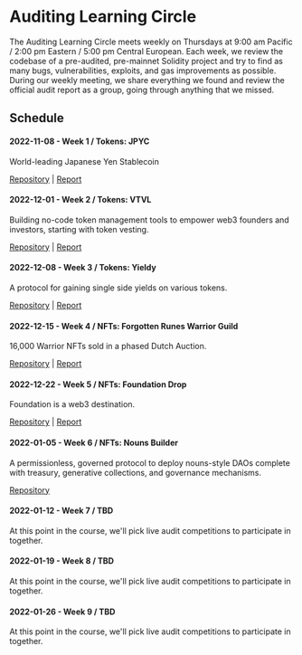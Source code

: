 # Auditing Learning Circle

The Auditing Learning Circle meets weekly on Thursdays at 9:00 am Pacific / 2:00
pm Eastern / 5:00 pm Central European. Each week, we review the codebase of
a pre-audited, pre-mainnet Solidity project and try to find as many bugs,
vulnerabilities, exploits, and gas improvements as possible. During our weekly
meeting, we share everything we found and review the official audit report as
a group, going through anything that we missed.

## Schedule

#### 2022-11-08 - Week 1 / Tokens: JPYC

World-leading Japanese Yen Stablecoin

[Repository](https://github.com/code-423n4/2022-02-jpyc) | [Report](https://code4rena.com/reports/2022-02-jpyc)

#### 2022-12-01 - Week 2 / Tokens: VTVL

Building no-code token management tools to empower web3 founders and investors, starting with token vesting.

[Repository](https://github.com/code-423n4/2022-09-vtvl) | [Report](https://code4rena.com/reports/2022-09-vtvl)

#### 2022-12-08 - Week 3 / Tokens: Yieldy

A protocol for gaining single side yields on various tokens.

[Repository](https://github.com/code-423n4/2022-06-yieldy) | [Report](https://code4rena.com/reports/2022-06-yieldy)

#### 2022-12-15 - Week 4 / NFTs: Forgotten Runes Warrior Guild

16,000 Warrior NFTs sold in a phased Dutch Auction.

[Repository](https://github.com/code-423n4/2022-05-runes) | [Report](https://code4rena.com/reports/2022-05-runes)

#### 2022-12-22 - Week 5 / NFTs: Foundation Drop

Foundation is a web3 destination.

[Repository](https://github.com/code-423n4/2022-08-foundation) | [Report](https://code4rena.com/reports/2022-08-foundation)

#### 2022-01-05 - Week 6 / NFTs: Nouns Builder

A permissionless, governed protocol to deploy nouns-style DAOs complete with treasury, generative collections, and governance mechanisms.

[Repository](https://github.com/code-423n4/2022-09-nouns-builder)

#### 2022-01-12 - Week 7 / TBD

At this point in the course, we'll pick live audit competitions to participate
in together.

#### 2022-01-19 - Week 8 / TBD

At this point in the course, we'll pick live audit competitions to participate
in together.

#### 2022-01-26 - Week 9 / TBD

At this point in the course, we'll pick live audit competitions to participate
in together.

<!--
   -#### 2022-11-02 - Week 7 / Fractional
   -
   -A collective ownership platform for NFTs on Ethereum.
   -
   -[Repository](https://github.com/code-423n4/2022-07-fractional) | [Report](https://code4rena.com/reports/2022-07-fractional)
   -
   -#### 2022-12-27 - Week 8 / DeFi: QuickSwap and StellaSwap
   -
   -A concentrated liquidity DEX with dynamic fees.
   -
   -[Repository](https://github.com/code-423n4/2022-09-quickswap)
   -
   -#### 2022-01-03 - Week 9 / Governance: FactoryDAO
   -
   -The DAO that builds DAOs.
   -
   -[Repository](https://code4rena.com/reports/2022-05-factorydao) | [Report](https://code4rena.com/reports/2022-05-factorydao)
   -
   -#### 2022-01-10 - Week 10 / Governance: NounsDAO
   -
   -A DAO-driven NFT project on Ethereum.
   -
   -[Repository](https://github.com/code-423n4/2022-08-nounsdao) | [Report](https://code4rena.com/reports/2022-08-nounsdao)
   -
   -#### 2022-01-17 - Week 11 / Governance: OlympusDAO
   -
   -Version 3 of Olympus protocol, a decentralized floating currency.
   -
   -[Repository](https://github.com/code-423n4/2022-08-olympus) | [Report](https://code4rena.com/reports/2022-08-olympus)
   -
   -#### 2022-01-24 - Week 12 / Misc: Aave Lens
   -
   -Web3 permissionless, composable & decentralized social graph
   -
   -[Repository](https://github.com/code-423n4/2022-02-aave-lens) | [Report](https://code4rena.com/reports/2022-02-aave-lens)
   -
   -->
